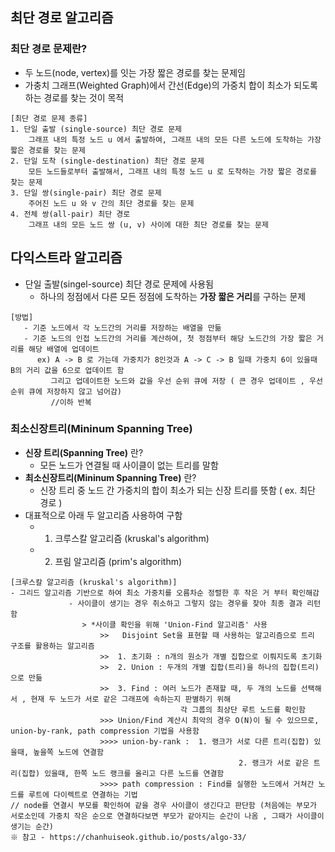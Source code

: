 ﻿## 최단 경로 알고리즘 

### 최단 경로 문제란?
- 두 노드(node, vertex)를 잇는 가장 짧은 경로를 찾는 문제임
- 가충치 그래프(Weighted Graph)에서 간선(Edge)의 가중치 합이 최소가 되도록 하는 경로를 찾는 것이 목적

```
[최단 경로 문제 종류]
1. 단일 출발 (single-source) 최단 경로 문제
    그래프 내의 특정 노드 u 에서 출발하여, 그래프 내의 모든 다른 노드에 도착하는 가장 짧은 경로를 찾는 문제
2. 단일 도착 (single-destination) 최단 경로 문제
    모든 노드들로부터 출발해서, 그래프 내의 특정 노드 u 로 도착하는 가장 짧은 경로를 찾는 문제
3. 단일 쌍(single-pair) 최단 경로 문제
    주어진 노드 u 와 v 간의 최단 경로를 찾는 문제
4. 전체 쌍(all-pair) 최단 경로 
    그래프 내의 모든 노드 쌍 (u, v) 사이에 대한 최단 경로를 찾는 문제
```


## 다익스트라 알고리즘 
- 단일 출발(singel-source) 최단 경로 문제에 사용됨 
  - 하나의 정점에서 다른 모든 정점에 도착하는 **가장 짧은 거리**를 구하는 문제

```
[방법]
   - 기준 노드에서 각 노드간의 거리를 저장하는 배열을 만듦
   - 기준 노드의 인접 노드간의 거리를 계산하여, 첫 정점부터 해당 노드간의 가장 짧은 거리를 해당 배열에 업데이트
      ex) A -> B 로 가는데 가중치가 8인것과 A -> C -> B 일때 가중치 6이 있을때 B의 거리 값을 6으로 업데이트 함 
         그리고 업데이트한 노드와 값을 우선 순위 큐에 저장 ( 큰 경우 업데이트 , 우선순위 큐에 저장하지 않고 넘어감)
         //이하 반복     
```


### 최소신장트리(Mininum Spanning Tree)
- **신장 트리(Spanning Tree)** 란?
  - 모든 노드가 연결될 때 사이클이 없는 트리를 말함  
- **최소신장트리(Mininum Spanning Tree)** 란? 
  - 신장 트리 중 노드 간 가중치의 합이 최소가 되는 신장 트리를 뜻함 ( ex. 최단 경로 )
- 대표적으로 아래 두 알고리즘 사용하여 구함
  - 1. 크루스칼 알고리즘 (kruskal's algorithm)
  - 2. 프림 알고리즘 (prim's algorithm)

```
[크루스칼 알고리즘 (kruskal's algorithm)]
- 그리드 알고리즘 기반으로 하여 최소 가중치를 오름차순 정렬한 후 작은 거 부터 확인해감 
             - 사이클이 생기는 경우 취소하고 그렇지 않는 경우를 찾아 최종 결과 리턴함 
                > *사이클 확인을 위해 'Union-Find 알고리즘' 사용 
                    >>	 Disjoint Set을 표현할 때 사용하는 알고리즘으로 트리 구조를 활용하는 알고리즘
                    >>  1. 초기화 : n개의 원소가 개별 집합으로 이뤄지도록 초기화 
                    >>  2. Union : 두개의 개별 집합(트리)을 하나의 집합(트리)으로 만듦
                    >>  3. Find : 여러 노드가 존재할 때, 두 개의 노드를 선택해서 , 현재 두 노드가 서로 같은 그래프에 속하는지 판별하기 위해 
                                      각 그룹의 최상단 루트 노드를 확인함 
                    >>> Union/Find 계산시 최악의 경우 O(N)이 될 수 있으므로, union-by-rank, path compression 기법을 사용함 
                    >>>> union-by-rank :  1. 랭크가 서로 다른 트리(집합) 있을때, 높을쪽 노드에 연결함 
                                                   2. 랭크가 서로 같은 트리(집합) 있을때, 한쪽 노드 랭크를 올리고 다른 노드를 연결함 
                    >>>> path compression : Find를 실행한 노드에서 거쳐간 노드를 루트에 다이렉트로 연결하는 기법  
// node를 연결시 부모를 확인하여 같을 경우 사이클이 생긴다고 판단함 (처음에는 부모가 서로소인데 가중치 작은 순으로 연결하다보면 부모가 같아지는 순간이 나옴 , 그때가 사이클이 생기는 순간)
※ 참고 - https://chanhuiseok.github.io/posts/algo-33/

```